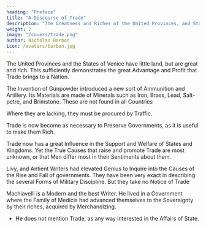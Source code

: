 ```yaml
---
heading: "Preface"
title: "A Discourse of Trade"
description: "The Greatness and Riches of the United Provinces, and States of Venice, consider'd, with the little Tract of Ground that belongs to either of their Territories, sufficiently demonstrate the great Advantage and Profit that Trade brings to a Nation"
weight: 2
image: "/covers/trade.png"
author: Nicholas Barbon
icon: /avatars/barbon.jpg
---
```



The United Provinces and the States of Venice have little land, but are great and rich. This sufficiently demonstrates the great Advantage and Profit that Trade brings to a Nation.

<!-- Since the Old Ammunition and Artillery of the Grecians and Romans are grown out of Use; such as Stones, Bows, Arrows, and battering Rams, with other Wooden Engines, which were in all Places easily procured or made:  -->

The Invention of Gunpowder introduced a new sort of Ammunition and Artillery. Its Materials are made of Minerals such as Iron, Brass, Lead, Salt-petre, and Brimstone. These are not found in all Countries

Where they are lacking, they must be procured by Traffic. 

Trade is now become as necessary to Preserve Governments, as it is useful to make them Rich.

Trade now has a great Influence in the Support and Welfare of States and Kingdoms. Yet the True Causes that raise and promote Trade are most unknown, or that Men differ most in their Sentiments about them.

Livy, and Antient Writers had elevated Genius to Inquire into the Causes of the Rise and Fall of governments. They have been very exact in describing the several Forms of Military Discipline. But they take no Notice of Trade

Machiavelli is a Modern and the best Writer. He lived in a Government where the Family of Medicis had advanced themselves to the Soveraignty by their riches, acquired by Merchandizing. 
- He does not mention Trade, as any way interested in the Affairs of State.

